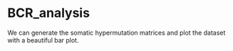 # BCR_analysis
We can generate the somatic hypermutation matrices and plot the dataset with a beautiful bar plot.
